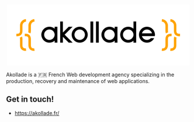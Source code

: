 <p align="center">
    <a href="https://akollade.fr" target="_blank">
        <picture>
            <source srcset="https://raw.githubusercontent.com/Akollade/.github/main/profile/logo-white.svg" media="(prefers-color-scheme: dark)">
            <img src="https://raw.githubusercontent.com/Akollade/.github/main/profile/logo.svg" width="500">
        </picture>
    </a>
</p>

Akollade is a 🇫🇷 French Web development agency specializing in the production, recovery and maintenance of web applications.

## Get in touch!

- https://akollade.fr/
